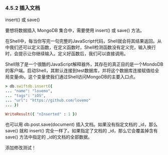 ### 4.5.2 插入文档
insert() 或 save() 

要想将数据插入 MongoDB 集合中，需要使用 insert() 或 save() 方法。

在Shell中，每当你写完一句完整的JavaScript代码，Shell就会将其结果返回。从中我们还可以定义函数，在定义函数时，Shell检测函数没有定义完，输入换行时，会提示让你继续输入。定义好函数后，我们可以直接调用。

Shell除了是一个很酷的JavaScript解释器外，其存在的真正目的是一个MondoDB的客户端。启动Shell，其默认连接到test数据库，并将这个数据库连接赋值给全局变量db。这个变量使我们通过Shell访问MongoDB的主要入口点。

```ruby
> db.swiftdb.insert({
... "name": "lovemo",
... "tags": "iOS",
... "url": "https://github.com/lovemo"
... })

WriteResult({ "nInserted" : 1 })
```
也可以用 db.post.save(document) 插入文档。如果没有指定文档的 _id，那么 save() 就和 insert() 完全一样了。如果指定了文档的 _id，那么它会覆盖掉含有 save() 方法中指定的 _id的文档的全部数据。

添加修改测试！
